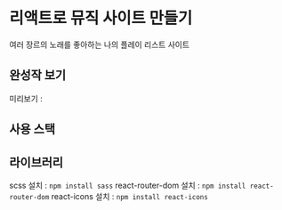 # 리액트로 뮤직 사이트 만들기

여러 장르의 노래를 좋아하는 나의 플레이 리스트 사이트

## 완성작 보기
미리보기 :

## 사용 스택


## 라이브러리
scss 설치 : `npm install sass`
react-router-dom 설치 : `npm install react-router-dom`
react-icons 설치 : `npm install react-icons`

